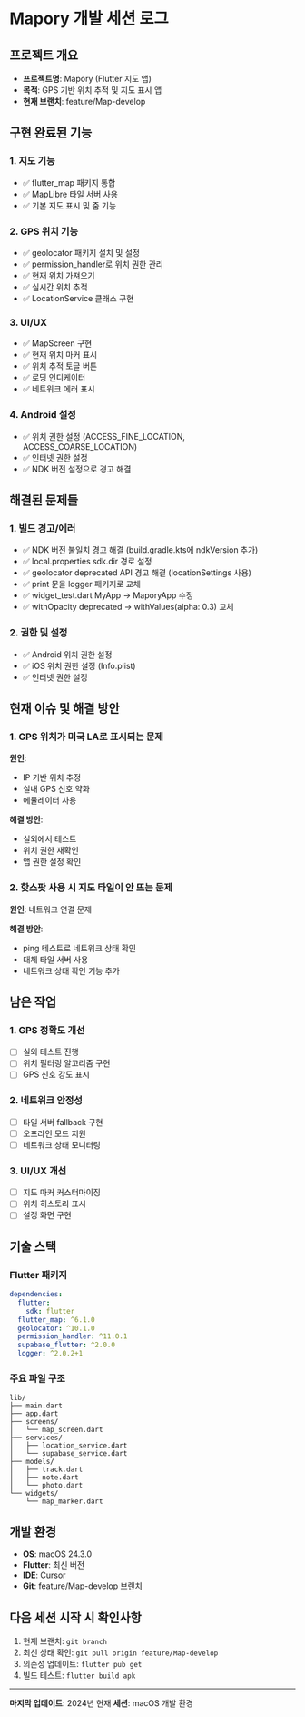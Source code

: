 # Mapory 개발 세션 로그

## 프로젝트 개요
- **프로젝트명**: Mapory (Flutter 지도 앱)
- **목적**: GPS 기반 위치 추적 및 지도 표시 앱
- **현재 브랜치**: feature/Map-develop

## 구현 완료된 기능

### 1. 지도 기능
- ✅ flutter_map 패키지 통합
- ✅ MapLibre 타일 서버 사용
- ✅ 기본 지도 표시 및 줌 기능

### 2. GPS 위치 기능
- ✅ geolocator 패키지 설치 및 설정
- ✅ permission_handler로 위치 권한 관리
- ✅ 현재 위치 가져오기
- ✅ 실시간 위치 추적
- ✅ LocationService 클래스 구현

### 3. UI/UX
- ✅ MapScreen 구현
- ✅ 현재 위치 마커 표시
- ✅ 위치 추적 토글 버튼
- ✅ 로딩 인디케이터
- ✅ 네트워크 에러 표시

### 4. Android 설정
- ✅ 위치 권한 설정 (ACCESS_FINE_LOCATION, ACCESS_COARSE_LOCATION)
- ✅ 인터넷 권한 설정
- ✅ NDK 버전 설정으로 경고 해결

## 해결된 문제들

### 1. 빌드 경고/에러
- ✅ NDK 버전 불일치 경고 해결 (build.gradle.kts에 ndkVersion 추가)
- ✅ local.properties sdk.dir 경로 설정
- ✅ geolocator deprecated API 경고 해결 (locationSettings 사용)
- ✅ print 문을 logger 패키지로 교체
- ✅ widget_test.dart MyApp → MaporyApp 수정
- ✅ withOpacity deprecated → withValues(alpha: 0.3) 교체

### 2. 권한 및 설정
- ✅ Android 위치 권한 설정
- ✅ iOS 위치 권한 설정 (Info.plist)
- ✅ 인터넷 권한 설정

## 현재 이슈 및 해결 방안

### 1. GPS 위치가 미국 LA로 표시되는 문제
**원인**: 
- IP 기반 위치 추정
- 실내 GPS 신호 약화
- 에뮬레이터 사용

**해결 방안**:
- 실외에서 테스트
- 위치 권한 재확인
- 앱 권한 설정 확인

### 2. 핫스팟 사용 시 지도 타일이 안 뜨는 문제
**원인**: 네트워크 연결 문제

**해결 방안**:
- ping 테스트로 네트워크 상태 확인
- 대체 타일 서버 사용
- 네트워크 상태 확인 기능 추가

## 남은 작업

### 1. GPS 정확도 개선
- [ ] 실외 테스트 진행
- [ ] 위치 필터링 알고리즘 구현
- [ ] GPS 신호 강도 표시

### 2. 네트워크 안정성
- [ ] 타일 서버 fallback 구현
- [ ] 오프라인 모드 지원
- [ ] 네트워크 상태 모니터링

### 3. UI/UX 개선
- [ ] 지도 마커 커스터마이징
- [ ] 위치 히스토리 표시
- [ ] 설정 화면 구현

## 기술 스택

### Flutter 패키지
```yaml
dependencies:
  flutter:
    sdk: flutter
  flutter_map: ^6.1.0
  geolocator: ^10.1.0
  permission_handler: ^11.0.1
  supabase_flutter: ^2.0.0
  logger: ^2.0.2+1
```

### 주요 파일 구조
```
lib/
├── main.dart
├── app.dart
├── screens/
│   └── map_screen.dart
├── services/
│   ├── location_service.dart
│   └── supabase_service.dart
├── models/
│   ├── track.dart
│   ├── note.dart
│   └── photo.dart
└── widgets/
    └── map_marker.dart
```

## 개발 환경
- **OS**: macOS 24.3.0
- **Flutter**: 최신 버전
- **IDE**: Cursor
- **Git**: feature/Map-develop 브랜치

## 다음 세션 시작 시 확인사항
1. 현재 브랜치: `git branch`
2. 최신 상태 확인: `git pull origin feature/Map-develop`
3. 의존성 업데이트: `flutter pub get`
4. 빌드 테스트: `flutter build apk`

---
**마지막 업데이트**: 2024년 현재
**세션**: macOS 개발 환경 